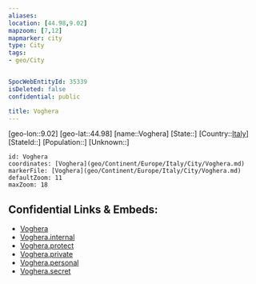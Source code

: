 ```yaml
---
aliases: 
location: [44.98,9.02]
mapzoom: [7,12] 
mapmarker: city 
type: City
tags:
- geo/City


SpocWebEntityId: 35339
isDeleted: false
confidential: public

title: Voghera
---
```

[geo-lon::9.02]
[geo-lat::44.98]
[name::Voghera]
[State::]
[Country::[Italy](geo/Continent/Europe/Italy.md)]
[StateId::]
[Population::]
[Unknown::]


```leaflet
id: Voghera
coordinates: [Voghera](geo/Continent/Europe/Italy/City/Voghera.md)
markerFile: [Voghera](geo/Continent/Europe/Italy/City/Voghera.md)
defaultZoom: 11 
maxZoom: 18
```


## Confidential Links & Embeds: 
- [Voghera](../../../../../../_public/geo/Continent/Europe/Italy/City/Voghera.md) 
- [Voghera.internal](../../../../../../_internal/geo/Continent/Europe/Italy/City/Voghera.internal.md) 
- [Voghera.protect](../../../../../../_protect/geo/Continent/Europe/Italy/City/Voghera.protect.md) 
- [Voghera.private](../../../../../../_private/geo/Continent/Europe/Italy/City/Voghera.private.md) 
- [Voghera.personal](../../../../../../_personal/geo/Continent/Europe/Italy/City/Voghera.personal.md) 
- [Voghera.secret](../../../../../../_secret/geo/Continent/Europe/Italy/City/Voghera.secret.md) 
